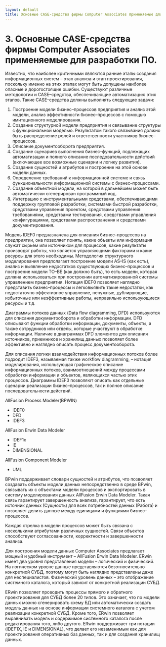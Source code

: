 ```yaml
---
layout: default
title: Основные CASE-средства фирмы Computer Associates применяемые для разработки ПО.
---
```


# 3. Основные CASE-средства фирмы Computer Associates применяемые для разработки ПО.

Известно, что наиболее критичными являются ранние этапы создания информационных систем – этап анализа и этап проектирования, поскольку именно на этих этапах могут быть допущены наиболее опасные и дорогостоящие ошибки. Существуют различные методологии и CASE–средства, обеспечивающие автоматизацию этих этапов. Такие CASE–средства должны выполнять следующие задачи:

1. Построение модели бизнес–процессов предприятия и анализ этой модели, анализ эффективности бизнес–процессов с помощью имитационного моделирования. 
2. Создание структурной модели предприятия и связывание структуры с функциональной моделью. Результатом такого связывания должно быть распределение ролей и ответственности участников бизнес–процессов.
3. Описание документооборота предприятия.
4. Создание сценариев выполнения бизнес–функций, подлежащих автоматизации и полного описание последовательности действий (включающее все возможные сценарии и логику развития).
5. Создание сущностей и атрибутов и построение на этой основе модели данных.
6. Определение требований к информационной системе и связь функциональности информационной системы с бизнес–процессами.
7. Создание объектной модели, на которой в дальнейшем может быть автоматически сгенерирован программный код.
8. Интеграцию с инструментальными средствами, обеспечивающими поддержку групповой разработки, системами быстрой разработки, средствами управления проектом, средствами управления требованиями, средствами тестирования, средствами управления конфигурациями, средствами распространения и средствами документирования. 

Модель IDEF0 предназначена для описания бизнес–процессов на предприятии, она позволяет понять, какие объекты или информация служат сырьем или источником для процессов, какие результаты производят работы, что является управляющими факторами и какие ресурсы для этого необходимы. Методология структурного моделирования предполагает построение модели AS–IS (как есть), анализ и выявление недостатков существующих бизнес–процессов и построение модели TO–BE (как должно быть), то есть модели, которая должна использоваться при построении автоматизированной системы управлением предприятия. Нотация IDEF0 позволяет наглядно представить бизнес–процессы и легковыявить такие недостатки, как недостаточно эффективное управление, ненужные, дублирующие, избыточные или неэффективные работы, неправильно использующиеся ресурсы и т.д.

Диаграммы потоков данных (Data flow diagramming, DFD) используются для описания документооборота и обработки информации. DFD описывают функции обработки информации, документы, объекты, а также сотрудников или отделы, которые участвуют в обработке информации. Наличие в диаграммах DFD элементов для описания источников, приемников и хранилищ данных позволяет более эффективно и наглядно описать процесс документооборота.

Для описания логики взаимодействия информационных потоков более подходит IDEF3, называемая также workflow diagramming, – нотация моделирования, использующая графическое описание информационных потоков, взаимоотношений между процессами обработки информации и объектов, являющихся частью этих процессов. Диаграммы IDEF3 позволяют описать как отдельные сценарии реализации бизнес–процессов, так и полное описание последовательности действий.

AllFusion Process Modeler(BPWIN)

* IDEF0
* DFD
* IDEF3

AllFusion Erwin Data Modeler

* IDEF1x
* IE
* DIMENSIONAL

AllFusion Component Modeler 

* UML

BPwin поддерживает словари сущностей и атрибутов, что позволяет создавать объекты модели данных непосредственно в среде BPwin, связывать их с объектами модели процессов и экспортировать в систему моделирования данных AllFusion Erwin Data Modeler. Такая связь гарантирует завершенность анализа, гарантирует, что есть источник данных (Сущность) для всех потребностей данных (Работа) и позволяет делить данные между единицами и функциями бизнес–процессов.

Каждая стрелка в модели процессов может быть связана с несколькими атрибутами различных сущностей. Связи объектов способствуют согласованности, корректности и завершенности анализа.

Для построения модели данных Computer Associates предлагает мощный и удобный инструмент – AllFusion Erwin Data Modeler. ERwin имеет два уровня представления модели – логический и физический. На логическом уровне данные представляются безотносительно конкретной СУБД, поэтому могут быть наглядно представлены даже для неспециалистов. Физический уровень данных – это отображение системного каталога, который зависит от конкретной реализации СУБД.

ERwin позволяет проводить процессы прямого и обратного проектирования для СУБД более 20 типов. Это означает, что по модели данных можно сгенерировать схему БД или автоматически создать модель данных на основе информации системного каталога с учетом реализации конкретной СУБД. Кроме того, ERwin позволяет выравнивать модель и содержимое системного каталога после редактирования того, либо другого. ERwin поддерживает три нотации (IDEF1X, IE и DIMENSIONAL), что делает его незаменимым как для проектирования оперативных баз данных, так и для создания хранилищ данных.